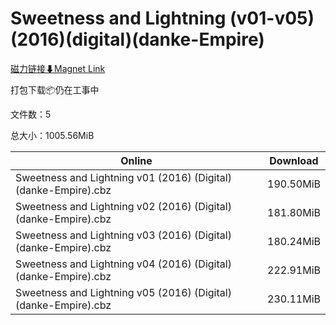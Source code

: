 # Sweetness and Lightning (v01-v05)(2016)(digital)(danke-Empire)

[磁力链接⬇Magnet Link](magnet:?xt=urn:btih:a60f0f1ef4734f2f61e6352b1b7bac4caedc494d&dn=Sweetness%20and%20Lightning%20%28v01-v05%29%282016%29%28digital%29%28danke-Empire%29)

打包下载📦仍在工事中

文件数：5

总大小：1005.56MiB

Online | Download
--- | ---
Sweetness and Lightning v01 (2016) (Digital) (danke-Empire).cbz | 190.50MiB
Sweetness and Lightning v02 (2016) (Digital) (danke-Empire).cbz | 181.80MiB
Sweetness and Lightning v03 (2016) (Digital) (danke-Empire).cbz | 180.24MiB
Sweetness and Lightning v04 (2016) (Digital) (danke-Empire).cbz | 222.91MiB
Sweetness and Lightning v05 (2016) (Digital) (danke-Empire).cbz | 230.11MiB